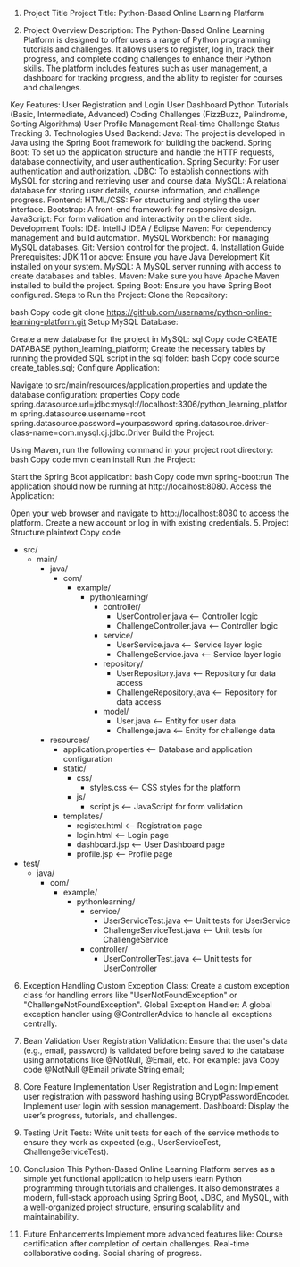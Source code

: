 1. Project Title
Project Title: Python-Based Online Learning Platform

2. Project Overview
Description:
The Python-Based Online Learning Platform is designed to offer users a range of Python programming tutorials and challenges. It allows users to register, log in, track their progress, and complete coding challenges to enhance their Python skills. The platform includes features such as user management, a dashboard for tracking progress, and the ability to register for courses and challenges.

Key Features:
User Registration and Login
User Dashboard
Python Tutorials (Basic, Intermediate, Advanced)
Coding Challenges (FizzBuzz, Palindrome, Sorting Algorithms)
User Profile Management
Real-time Challenge Status Tracking
3. Technologies Used
Backend:
Java: The project is developed in Java using the Spring Boot framework for building the backend.
Spring Boot: To set up the application structure and handle the HTTP requests, database connectivity, and user authentication.
Spring Security: For user authentication and authorization.
JDBC: To establish connections with MySQL for storing and retrieving user and course data.
MySQL: A relational database for storing user details, course information, and challenge progress.
Frontend:
HTML/CSS: For structuring and styling the user interface.
Bootstrap: A front-end framework for responsive design.
JavaScript: For form validation and interactivity on the client side.
Development Tools:
IDE: IntelliJ IDEA / Eclipse
Maven: For dependency management and build automation.
MySQL Workbench: For managing MySQL databases.
Git: Version control for the project.
4. Installation Guide
Prerequisites:
JDK 11 or above: Ensure you have Java Development Kit installed on your system.
MySQL: A MySQL server running with access to create databases and tables.
Maven: Make sure you have Apache Maven installed to build the project.
Spring Boot: Ensure you have Spring Boot configured.
Steps to Run the Project:
Clone the Repository:

bash
Copy code
git clone https://github.com/username/python-online-learning-platform.git
Setup MySQL Database:

Create a new database for the project in MySQL:
sql
Copy code
CREATE DATABASE python_learning_platform;
Create the necessary tables by running the provided SQL script in the sql folder:
bash
Copy code
source create_tables.sql;
Configure Application:

Navigate to src/main/resources/application.properties and update the database configuration:
properties
Copy code
spring.datasource.url=jdbc:mysql://localhost:3306/python_learning_platform
spring.datasource.username=root
spring.datasource.password=yourpassword
spring.datasource.driver-class-name=com.mysql.cj.jdbc.Driver
Build the Project:

Using Maven, run the following command in your project root directory:
bash
Copy code
mvn clean install
Run the Project:

Start the Spring Boot application:
bash
Copy code
mvn spring-boot:run
The application should now be running at http://localhost:8080.
Access the Application:

Open your web browser and navigate to http://localhost:8080 to access the platform.
Create a new account or log in with existing credentials.
5. Project Structure
plaintext
Copy code
- src/
  - main/
    - java/
      - com/
        - example/
          - pythonlearning/
            - controller/
              - UserController.java       <-- Controller logic
              - ChallengeController.java  <-- Controller logic
            - service/
              - UserService.java          <-- Service layer logic
              - ChallengeService.java     <-- Service layer logic
            - repository/
              - UserRepository.java       <-- Repository for data access
              - ChallengeRepository.java  <-- Repository for data access
            - model/
              - User.java                 <-- Entity for user data
              - Challenge.java            <-- Entity for challenge data
    - resources/
      - application.properties           <-- Database and application configuration
      - static/
        - css/
          - styles.css                  <-- CSS styles for the platform
        - js/
          - script.js                   <-- JavaScript for form validation
      - templates/
        - register.html                 <-- Registration page
        - login.html                    <-- Login page
        - dashboard.jsp                 <-- User Dashboard page
        - profile.jsp                   <-- Profile page
- test/
  - java/
    - com/
      - example/
        - pythonlearning/
          - service/
            - UserServiceTest.java      <-- Unit tests for UserService
            - ChallengeServiceTest.java <-- Unit tests for ChallengeService
          - controller/
            - UserControllerTest.java   <-- Unit tests for UserController
6. Exception Handling
Custom Exception Class:
Create a custom exception class for handling errors like "UserNotFoundException" or "ChallengeNotFoundException".
Global Exception Handler:
A global exception handler using @ControllerAdvice to handle all exceptions centrally.
7. Bean Validation
User Registration Validation:
Ensure that the user's data (e.g., email, password) is validated before being saved to the database using annotations like @NotNull, @Email, etc.
For example:
java
Copy code
@NotNull
@Email
private String email;
8. Core Feature Implementation
User Registration and Login:
Implement user registration with password hashing using BCryptPasswordEncoder.
Implement user login with session management.
Dashboard:
Display the user’s progress, tutorials, and challenges.
9. Testing
Unit Tests:
Write unit tests for each of the service methods to ensure they work as expected (e.g., UserServiceTest, ChallengeServiceTest).
10. Conclusion
This Python-Based Online Learning Platform serves as a simple yet functional application to help users learn Python programming through tutorials and challenges. It also demonstrates a modern, full-stack approach using Spring Boot, JDBC, and MySQL, with a well-organized project structure, ensuring scalability and maintainability.

11. Future Enhancements
Implement more advanced features like:
Course certification after completion of certain challenges.
Real-time collaborative coding.
Social sharing of progress.